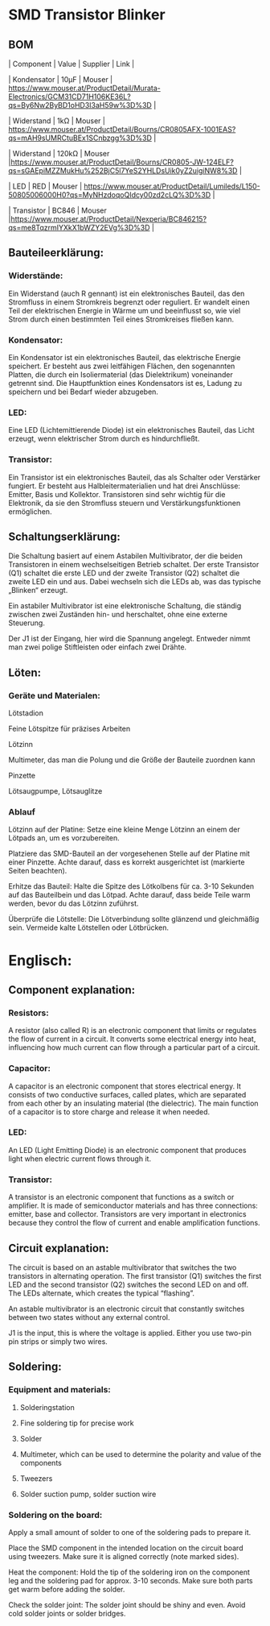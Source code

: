 
# SMD Transistor Blinker

## BOM

| Component | Value | Supplier | Link |

| Kondensator | 10µF | Mouser | https://www.mouser.at/ProductDetail/Murata-Electronics/GCM31CD71H106KE36L?qs=By6Nw2ByBD1oHD3I3aH59w%3D%3D |

| Widerstand | 1kΩ | Mouser | https://www.mouser.at/ProductDetail/Bourns/CR0805AFX-1001EAS?qs=mAH9sUMRCtuBEx1SCnbzgg%3D%3D |

| Widerstand | 120kΩ | Mouser |https://www.mouser.at/ProductDetail/Bourns/CR0805-JW-124ELF?qs=sGAEpiMZZMukHu%252BjC5l7YeS2YHLDsUik0yZ2uigiNW8%3D |

| LED | RED | Mouser | https://www.mouser.at/ProductDetail/Lumileds/L150-50805006000H0?qs=MyNHzdoqoQIdcy00zd2cLQ%3D%3D |

| Transistor | BC846 | Mouser |https://www.mouser.at/ProductDetail/Nexperia/BC846215?qs=me8TqzrmIYXkX1bWZY2EVg%3D%3D |

## Bauteileerklärung:

### Widerstände:

Ein Widerstand (auch R gennant) ist ein elektronisches Bauteil, das den Stromfluss in einem Stromkreis begrenzt oder reguliert. Er wandelt einen Teil der elektrischen Energie in Wärme um und beeinflusst so, wie viel Strom durch einen bestimmten Teil eines Stromkreises fließen kann.

### Kondensator: 

Ein Kondensator ist ein elektronisches Bauteil, das elektrische Energie speichert. Er besteht aus zwei leitfähigen Flächen, den sogenannten Platten, die durch ein Isoliermaterial (das Dielektrikum) voneinander getrennt sind. Die Hauptfunktion eines Kondensators ist es, Ladung zu speichern und bei Bedarf wieder abzugeben.

### LED: 

Eine LED (Lichtemittierende Diode) ist ein elektronisches Bauteil, das Licht erzeugt, wenn elektrischer Strom durch es hindurchfließt.

### Transistor:

Ein Transistor ist ein elektronisches Bauteil, das als Schalter oder Verstärker fungiert. Er besteht aus Halbleitermaterialien und hat drei Anschlüsse: Emitter, Basis und Kollektor. Transistoren sind sehr wichtig für die Elektronik, da sie den Stromfluss steuern und Verstärkungsfunktionen ermöglichen.

## Schaltungserklärung:

Die Schaltung basiert auf einem Astabilen Multivibrator, der die beiden Transistoren in einem wechselseitigen Betrieb schaltet. Der erste Transistor (Q1) schaltet die erste LED und der zweite Transistor (Q2) schaltet die zweite LED ein und aus. Dabei wechseln sich die LEDs ab, was das typische „Blinken“ erzeugt.

Ein astabiler Multivibrator ist eine elektronische Schaltung, die ständig zwischen zwei Zuständen hin- und herschaltet, ohne eine externe Steuerung. 

Der J1 ist der Eingang, hier wird die Spannung angelegt. Entweder nimmt man zwei polige Stiftleisten oder einfach zwei Drähte.

## Löten:

### Geräte und Materialen:

Lötstadion

Feine Lötspitze für präzises Arbeiten

Lötzinn

Multimeter, das man die Polung und die Größe der Bauteile zuordnen kann

Pinzette

Lötsaugpumpe, Lötsauglitze 

### Ablauf

Lötzinn auf der Platine: Setze eine kleine Menge Lötzinn an einem der Lötpads an, um es vorzubereiten.

Platziere das SMD-Bauteil an der vorgesehenen Stelle auf der Platine mit einer Pinzette. Achte darauf, dass es korrekt ausgerichtet ist (markierte Seiten beachten).

Erhitze das Bauteil: Halte die Spitze des Lötkolbens für ca. 3-10 Sekunden auf das Bauteilbein und das Lötpad. Achte darauf, dass beide Teile warm werden, bevor du das Lötzinn zuführst.

Überprüfe die Lötstelle: Die Lötverbindung sollte glänzend und gleichmäßig sein. Vermeide kalte Lötstellen oder Lötbrücken.

# Englisch:

## Component explanation:

### Resistors:

A resistor (also called R) is an electronic component that limits or regulates the flow of current in a circuit. It converts some electrical energy into heat, influencing how much current can flow through a particular part of a circuit.

### Capacitor: 

A capacitor is an electronic component that stores electrical energy. It consists of two conductive surfaces, called plates, which are separated from each other by an insulating material (the dielectric). The main function of a capacitor is to store charge and release it when needed.

### LED:

An LED (Light Emitting Diode) is an electronic component that produces light when electric current flows through it.

### Transistor: 

A transistor is an electronic component that functions as a switch or amplifier. It is made of semiconductor materials and has three connections: emitter, base and collector. Transistors are very important in electronics because they control the flow of current and enable amplification functions.

## Circuit explanation:

The circuit is based on an astable multivibrator that switches the two transistors in alternating operation. The first transistor (Q1) switches the first LED and the second transistor (Q2) switches the second LED on and off. The LEDs alternate, which creates the typical “flashing”.

An astable multivibrator is an electronic circuit that constantly switches between two states without any external control. 

J1 is the input, this is where the voltage is applied. Either you use two-pin pin strips or simply two wires.

## Soldering:

### Equipment and materials:

1. Solderingstation

2. Fine soldering tip for precise work

3. Solder

4. Multimeter, which can be used to determine the polarity and value of the components

5. Tweezers

6. Solder suction pump, solder suction wire

### Soldering on the board:

Apply a small amount of solder to one of the soldering pads to prepare it.

Place the SMD component in the intended location on the circuit board using tweezers. Make sure it is aligned correctly (note marked sides).

Heat the component: Hold the tip of the soldering iron on the component leg and the soldering pad for approx. 3-10 seconds. Make sure both parts get warm before adding the solder.

Check the solder joint: The solder joint should be shiny and even. Avoid cold solder joints or solder bridges.

